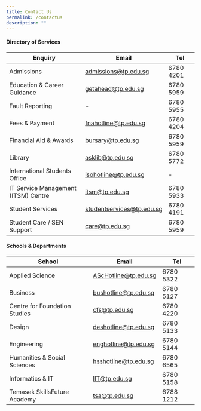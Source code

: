 ```yaml
---
title: Contact Us
permalink: /contactus
description: ""
---
```

#### **Directory of Services**


|   **Enquiry**    |**Email**  | **Tel** |
| -------- | -------- | -------- |
| Admissions    | admissions@tp.edu.sg | 6780 4201 |
| Education & Career Guidance | getahead@tp.edu.sg | 6780 5959 |
| Fault Reporting |- | 6780 5955 |
| Fees & Payment | fnahotline@tp.edu.sg | 6780 4204|
| Financial Aid & Awards | bursary@tp.edu.sg | 6780 5959 |
| Library | asklib@tp.edu.sg | 6780 5772 |
| International Students Office | isohotline@tp.edu.sg | -    |
| IT Service Management (ITSM) Centre | itsm@tp.edu.sg | 6780 5933 |
| Student Services | studentservices@tp.edu.sg | 6780 4191 |
| Student Care / SEN Support | care@tp.edu.sg | 6780 5959 |


#### **Schools & Departments**


| **School** | **Email** | **Tel**|
| -------- | -------- | -------- |
| Applied Science | AScHotline@tp.edu.sg | 6780 5322|
| Business | bushotline@tp.edu.sg | 6780 5127|
| Centre for Foundation Studies | cfs@tp.edu.sg |6780 4220 |
| Design | deshotline@tp.edu.sg | 6780 5133 |
| Engineering | enghotline@tp.edu.sg |6780 5144 |
| Humanities & Social Sciences | hsshotline@tp.edu.sg | 6780 6565 |
| Informatics & IT | IIT@tp.edu.sg |6780 5158 |
| Temasek SkillsFuture Academy | tsa@tp.edu.sg |6788 1212 |